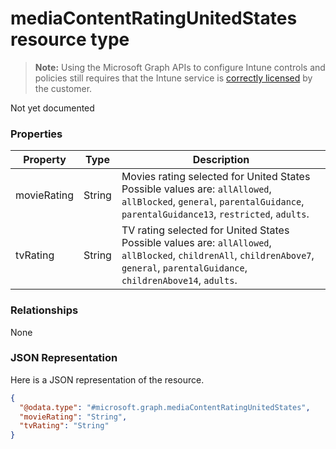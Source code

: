 ﻿# mediaContentRatingUnitedStates resource type> **Note:** Using the Microsoft Graph APIs to configure Intune controls and policies still requires that the Intune service is [correctly licensed](https://www.microsoft.com/en-us/cloud-platform/microsoft-intune-pricing) by the customer.

Not yet documented
### Properties
|Property|Type|Description|
|---|---|---|
|movieRating|String|Movies rating selected for United States Possible values are: `allAllowed`, `allBlocked`, `general`, `parentalGuidance`, `parentalGuidance13`, `restricted`, `adults`.|
|tvRating|String|TV rating selected for United States Possible values are: `allAllowed`, `allBlocked`, `childrenAll`, `childrenAbove7`, `general`, `parentalGuidance`, `childrenAbove14`, `adults`.|

### Relationships
None
### JSON Representation
Here is a JSON representation of the resource.
<!-- {
  "blockType": "resource",
  "keyProperty": "id",
  "@odata.type": "microsoft.graph.mediaContentRatingUnitedStates"
}
-->
```json
{
  "@odata.type": "#microsoft.graph.mediaContentRatingUnitedStates",
  "movieRating": "String",
  "tvRating": "String"
}
```



